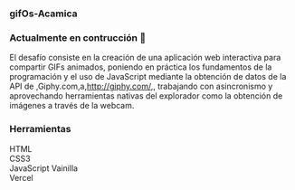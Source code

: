 ### gifOs-Acamica

### Actualmente en contrucción 🚧

El desafío consiste en la creación de una aplicación web interactiva para compartir GIFs animados, poniendo en práctica los fundamentos de la programación y el uso de JavaScript mediante la obtención de datos de la API de ,Giphy.com,a,http://giphy.com/,, trabajando con asincronismo y aprovechando herramientas nativas del explorador como la obtención de imágenes a través de la webcam.

### Herramientas

HTML <br>
CSS3 <br>
JavaScript Vainilla <br>
Vercel <br>

